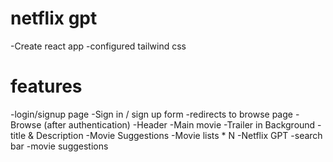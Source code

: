 
# netflix gpt
-Create react app
-configured tailwind css

# features
-login/signup page
    -Sign in / sign up form
    -redirects to browse page
-Browse (after authentication)
    -Header
    -Main movie
        -Trailer in Background
        -title & Description
        -Movie Suggestions
            -Movie lists * N
-Netflix GPT
    -search bar
    -movie suggestions